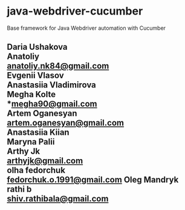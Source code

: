 # java-webdriver-cucumber

Base framework for Java Webdriver automation with Cucumber

Daria Ushakova \
Anatoliy \
anatoliy.nk84@gmail.com \
Evgenii Vlasov \
Anastasiia Vladimirova \
Megha Kolte \
*megha90@gmail.com\
Artem Oganesyan \
artem.oganesyan@gmail.com\
Anastasiia Kiian \
Maryna Palii \
Arthy Jk \
arthyjk@gmail.com \
olha fedorchuk \
fedorchuk.o.1991@gmail.com
Oleg Mandryk \
rathi b \
shiv.rathibala@gmail.com
---------
